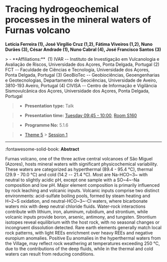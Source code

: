 # Tracing hydrogeochemical processes in the mineral waters of Furnas volcano

**Letícia Ferreira (1), José Virgílio Cruz (1,2), Fátima Viveiros (1,2), Nuno Durães (3), César Andrade (1), Nuno Cabral (4), José Francisco Santos (3)**

<!-- more -->> - **Affiliations:**  (1) IVAR -- Instituto de Investigação em Vulcanologia e Avaliação de Riscos, Universidade dos Açores, Ponta Delgada, Portugal (2) FCT -- Faculdade de Ciências e Tecnologia, Universidade dos Açores, Ponta Delgada, Portugal (3) GeoBioTec -- Geobiociências, Geoengenharias e Geotecnologias, Departamento de Geociências, Universidade de Aveiro, 3810-193 Aveiro, Portugal (4) CIVISA -- Centro de Informação e Vigilância Sismovulcânica dos Açores, Universidade dos Açores, Ponta Delgada, Portugal 

> - **Presentation type:** Talk

> - **Presentation time:** [Tuesday 09:45 - 10:00](../sessions_comparison.md#__tabbed_2_2), [Room S160](../maps_venue.md#__tabbed_1_2)

> - **Programme No:** 5.1.6

> - [Theme 5](../theme5.md) > [Session 1](../sessions/session-5-1.md)

--- 

:fontawesome-solid-book: **Abstract**

Furnas volcano, one of the three active central volcanoes of São Miguel (Azores), hosts mineral waters with significant physicochemical variability. These waters are categorized as hyperthermal (89.4 - 95.4 °C), thermal (29.9 - 70.0 °C) and cold (14.2 -- 21.4 °C). Most are Na-HCO~3~ with neutral to slightly acidic pH, except one sample with a SO~4~-Na composition and low pH. Major element composition is primarily influenced by rock leaching and volcanic inputs. Volcanic inputs comprise two distinct environments: acid-sulfate boiling pools, formed by steam heating and H~2~S oxidation, and neutral-HCO~3~-Cl waters, where bicarbonate waters mix with deep neutral chloride fluids. Water-rock interactions contribute with lithium, iron, aluminum, rubidium, and strontium, while volcanic inputs provide boron, arsenic, antimony, and tungsten. Strontium isotopes reveal equilibrium with the host rock, with no seasonal changes or incongruent dissolution detected. Rare earth elements generally match local rock patterns, with light REEs enrichment over heavy REEs and negative europium anomalies. Positive Eu anomalies in the hyperthermal waters from the Village, may reflect rock weathering at temperatures exceeding 250 °C, due to the contributions of the deep fluids, while in the thermal and cold waters can result from reducing conditions.

